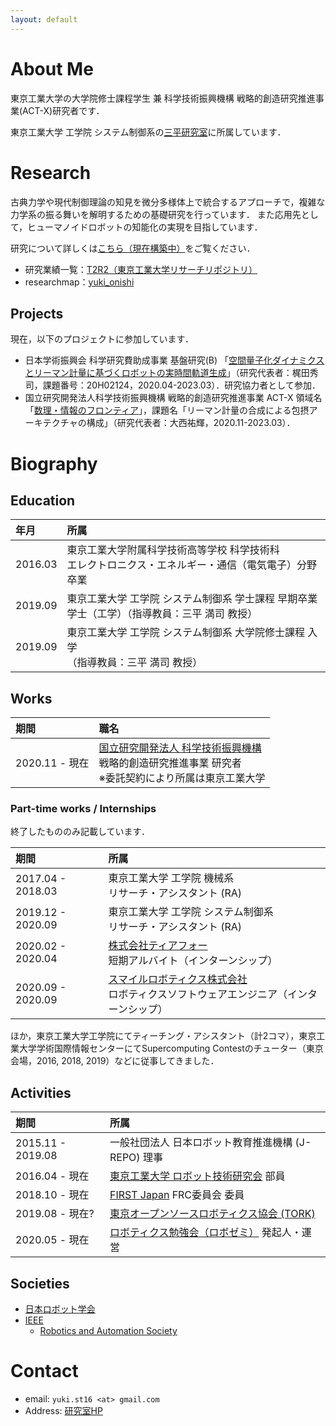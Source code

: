 ```yaml
---
layout: default
---
```


# About Me
東京工業大学の大学院修士課程学生 兼 科学技術振興機構 戦略的創造研究推進事業(ACT-X)研究者です．

東京工業大学 工学院 システム制御系の[三平研究室](http://www.sl.sc.e.titech.ac.jp/SCHP/index.html)に所属しています．

# Research
古典力学や現代制御理論の知見を微分多様体上で統合するアプローチで，複雑な力学系の振る舞いを解明するための基礎研究を行っています．
また応用先として，ヒューマノイドロボットの知能化の実現を目指しています．

研究について詳しくは[こちら（現在構築中）](./index)をご覧ください．

- 研究業績一覧：[T2R2（東京工業大学リサーチリポジトリ）](https://t2r2.star.titech.ac.jp/cgi-bin/researcherpublicationlist.cgi?q_researcher_content_number=7ea460992f42e710d0a8afd31c578ddd&alldisp=1)
- researchmap：[yuki_onishi](https://researchmap.jp/yuki_onishi/)

## Projects
現在，以下のプロジェクトに参加しています．

- 日本学術振興会 科学研究費助成事業 基盤研究(B) 「[空間量子化ダイナミクスとリーマン計量に基づくロボットの実時間軌道生成](https://kaken.nii.ac.jp/ja/grant/KAKENHI-PROJECT-20H02124/)」（研究代表者：梶田秀司，課題番号：20H02124，2020.04-2023.03）．研究協力者として参加．
- 国立研究開発法人科学技術振興機構 戦略的創造研究推進事業 ACT-X 領域名「[数理・情報のフロンティア](https://www.jst.go.jp/kisoken/act-x/research_area/ongoing/bunya2019-7.html)」，課題名「リーマン計量の合成による包摂アーキテクチャの構成」（研究代表者：大西祐輝，2020.11-2023.03）．

# Biography
## Education

| 年月 | 所属 |
| :--- | :--- |
| 2016.03 | 東京工業大学附属科学技術高等学校 科学技術科 <br> エレクトロニクス・エネルギー・通信（電気電子）分野 卒業 |
| 2019.09 | 東京工業大学 工学院 システム制御系 学士課程 早期卒業 <br> 学士（工学）（指導教員：三平 満司 教授） |
| 2019.09 | 東京工業大学 工学院 システム制御系 大学院修士課程 入学 <br> （指導教員：三平 満司 教授） |

## Works

| 期間 | 職名 |
| :--- | :--- |
| 2020.11 - 現在 | [国立研究開発法人 科学技術振興機構](https://www.jst.go.jp/) <br> 戦略的創造研究推進事業 研究者 <br> ※委託契約により所属は東京工業大学 |

### Part-time works / Internships

終了したもののみ記載しています．

| 期間 | 所属 |
| :--- | :--- |
| 2017.04 - 2018.03 | 東京工業大学 工学院 機械系 <br> リサーチ・アシスタント (RA) |
| 2019.12 - 2020.09 | 東京工業大学 工学院 システム制御系 <br> リサーチ・アシスタント (RA) |
| 2020.02 - 2020.04 | [株式会社ティアフォー](https://tier4.jp/) <br> 短期アルバイト（インターンシップ） |
| 2020.09 - 2020.09 | [スマイルロボティクス株式会社](https://www.smilerobotics.com/home) <br> ロボティクスソフトウェアエンジニア（インターンシップ） |

ほか，東京工業大学工学院にてティーチング・アシスタント（計2コマ），東京工業大学学術国際情報センターにてSupercomputing Contestのチューター（東京会場，2016, 2018, 2019）などに従事してきました．

## Activities

| 期間 | 所属 |
| :--- | :--- |
| 2015.11 - 2019.08 | 一般社団法人 日本ロボット教育推進機構 (J-REPO) 理事 |
| 2016.04 - 現在 | [東京工業大学 ロボット技術研究会]((https://www.rogiken.org/)) 部員 |
| 2018.10 - 現在 | [FIRST Japan](https://firstjapan.jp/) FRC委員会 委員 |
| 2019.08 - 現在? | [東京オープンソースロボティクス協会 (TORK)](https://opensource-robotics.tokyo.jp/) |
| 2020.05 - 現在 | [ロボティクス勉強会（ロボゼミ）](https://robosemi.github.io/) 発起人・運営 |

## Societies
- [日本ロボット学会](https://www.rsj.or.jp/)
- [IEEE](https://www.ieee.org/)
  - [Robotics and Automation Society](https://www.ieee-ras.org/)

# Contact
- email: `yuki.st16 <at> gmail.com`
- Address: [研究室HP](http://www.sl.sc.e.titech.ac.jp/SCHP/contact.html)
